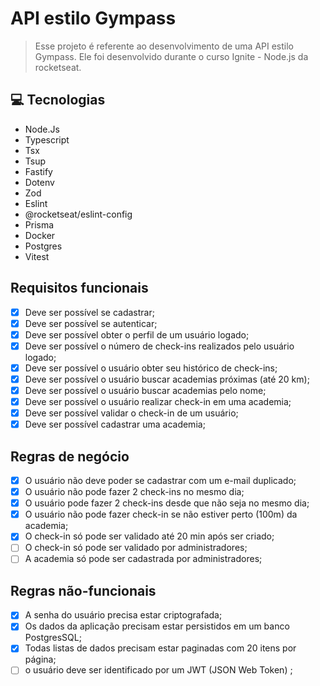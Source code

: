 # API estilo Gympass

> Esse projeto é referente ao desenvolvimento de uma API estilo Gympass. Ele foi desenvolvido durante o curso Ignite - Node.js da rocketseat.

## 💻 Tecnologias

- Node.Js
- Typescript
- Tsx
- Tsup
- Fastify
- Dotenv
- Zod
- Eslint
- @rocketseat/eslint-config
- Prisma
- Docker
- Postgres
- Vitest

## Requisitos funcionais

- [x] Deve ser possível se cadastrar;
- [x] Deve ser possível se autenticar;
- [x] Deve ser possível obter o perfil de um usuário logado;
- [x] Deve ser possível o número de check-ins realizados pelo usuário logado;
- [x] Deve ser possível o usuário obter seu histórico de check-ins;
- [x] Deve ser possível o usuário buscar academias próximas (até 20 km);
- [x] Deve ser possível o usuário buscar academias pelo nome;
- [x] Deve ser possível o usuário realizar check-in em uma academia;
- [x] Deve ser possível validar o check-in de um usuário;
- [x] Deve ser possível cadastrar uma academia;

## Regras de negócio

- [x] O usuário não deve poder se cadastrar com um e-mail duplicado;
- [x] O usuário não pode fazer 2 check-ins no mesmo dia;
- [x] O usuário pode fazer 2 check-ins desde que não seja no mesmo dia;
- [x] O usuário não pode fazer check-in se não estiver perto (100m) da academia;
- [x] O check-in só pode ser validado até 20 min após ser criado;
- [ ] O check-in só pode ser validado por administradores;
- [ ] A academia só pode ser cadastrada por administradores;

## Regras não-funcionais

- [x] A senha do usuário precisa estar criptografada;
- [x] Os dados da aplicação precisam estar persistidos em um banco PostgresSQL;
- [x] Todas listas de dados precisam estar paginadas com 20 itens por página;
- [ ] o usuário deve ser identificado por um JWT (JSON Web Token) ;